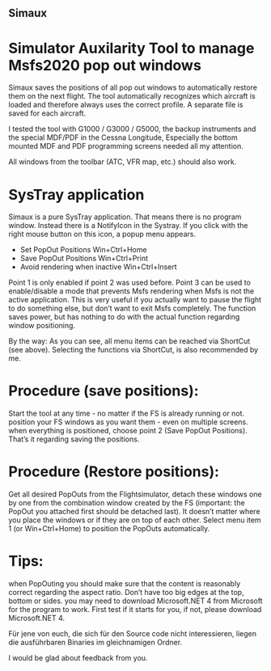 ## Simaux
# Simulator Auxilarity Tool to manage Msfs2020 pop out windows

Simaux saves the positions of all pop out windows to automatically restore them on the next flight. 
The tool automatically recognizes which aircraft is loaded and therefore always uses the correct profile.
A separate file is saved for each aircraft.

I tested the tool with G1000 / G3000 / G5000, the backup instruments and the special MDF/PDF in the Cessna Longitude,
Especially the bottom mounted MDF and PDF programming screens needed all my attention.

All windows from the toolbar (ATC, VFR map, etc.) should also work.

# SysTray application
Simaux is a pure SysTray application. That means there is no program window. Instead there is a NotifyIcon in the Systray.
If you click with the right mouse button on this icon, a popup menu appears.

* Set PopOut Positions Win+Ctrl+Home
* Save PopOut Positions Win+Ctrl+Print
* Avoid rendering when inactive Win+Ctrl+Insert

Point 1 is only enabled if point 2 was used before. 
Point 3 can be used to enable/disable a mode that prevents Msfs rendering when Msfs is not the active application.
This is very useful if you actually want to pause the flight to do something else, but don’t want to exit Msfs completely.
The function saves power, but has nothing to do with the actual function regarding window positioning.

By the way: As you can see, all menu items can be reached via ShortCut (see above). Selecting the functions via ShortCut,
is also recommended by me.

# Procedure (save positions):

Start the tool at any time - no matter if the FS is already running or not.
position your FS windows as you want them - even on multiple screens.
when everything is positioned, choose point 2 (Save PopOut Positions).
That’s it regarding saving the positions.

# Procedure (Restore positions):

Get all desired PopOuts from the Flightsimulator,
detach these windows one by one from the combination window created by the FS (important: the PopOut you attached first should be detached last).
It doesn’t matter where you place the windows or if they are on top of each other.
Select menu item 1 (or Win+Ctrl+Home) to position the PopOuts automatically.

# Tips:
when PopOuting you should make sure that the content is reasonably correct regarding the aspect ratio. Don’t have too big edges at the top, bottom or sides.
you may need to download Microsoft.NET 4 from Microsoft for the program to work. First test if it starts for you, if not, please download Microsoft.NET 4.

Für jene von euch, die sich für den Source code nicht interessieren, liegen die ausführbaren Binaries im gleichnamigen Ordner.

I would be glad about feedback from you.
